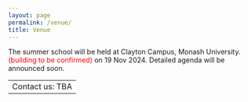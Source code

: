 ```yaml
---
layout: page
permalink: /venue/
title: Venue
---
```


The summer school will be held at Clayton Campus, Monash University.<span style="color:red">(building to be confirmed)</span> on 19 Nov 2024. Detailed agenda will be announced soon.

<table style="width:100%; border:none">
  <tr>
    <td style="text-align:left;border:none">Contact us: TBA</td>
  </tr>
</table>